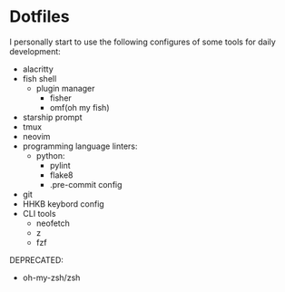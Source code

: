 # Dotfiles

I personally start to use the following configures of some tools for daily development:
- alacritty
- fish shell
  - plugin manager
    - fisher
    - omf(oh my fish)
- starship prompt
- tmux
- neovim
- programming language linters:
  - python:
    - pylint
    - flake8
    - .pre-commit config
- git
- HHKB keybord config
- CLI tools
  - neofetch
  - z 
  - fzf

DEPRECATED:
- oh-my-zsh/zsh
